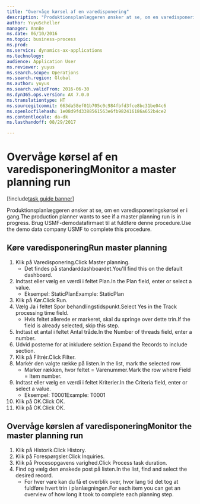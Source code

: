 ```yaml
--- 
title: "Overvåge kørsel af en varedisponering"
description: "Produktionsplanlæggeren ønsker at se, om en varedisponeringskørsel er i gang."
author: YuyuScheller
manager: AnnBe
ms.date: 06/10/2016
ms.topic: business-process
ms.prod: 
ms.service: dynamics-ax-applications
ms.technology: 
audience: Application User
ms.reviewer: yuyus
ms.search.scope: Operations
ms.search.region: Global
ms.author: yuyus
ms.search.validFrom: 2016-06-30
ms.dyn365.ops.version: AX 7.0.0
ms.translationtype: HT
ms.sourcegitcommit: 663da58ef01b705c0c984fbfd3fce8bc31be04c6
ms.openlocfilehash: 1e08d9fd3388561563e6fb982416186a652b4ce2
ms.contentlocale: da-dk
ms.lasthandoff: 08/29/2017

---
```

# <a name="monitor-a-master-planning-run"></a><span data-ttu-id="0910e-103">Overvåge kørsel af en varedisponering</span><span class="sxs-lookup"><span data-stu-id="0910e-103">Monitor a master planning run</span></span>

[!include[task guide banner](../../includes/task-guide-banner.md)]

<span data-ttu-id="0910e-104">Produktionsplanlæggeren ønsker at se, om en varedisponeringskørsel er i gang.</span><span class="sxs-lookup"><span data-stu-id="0910e-104">The production planner wants to see if a master planning run is in progress.</span></span> <span data-ttu-id="0910e-105">Brug USMF-demodatafirmaet til at fuldføre denne procedure.</span><span class="sxs-lookup"><span data-stu-id="0910e-105">Use the demo data company USMF to complete this procedure.</span></span>


## <a name="run-master-planning"></a><span data-ttu-id="0910e-106">Køre varedisponering</span><span class="sxs-lookup"><span data-stu-id="0910e-106">Run master planning</span></span>
1. <span data-ttu-id="0910e-107">Klik på Varedisponering.</span><span class="sxs-lookup"><span data-stu-id="0910e-107">Click Master planning.</span></span>
    * <span data-ttu-id="0910e-108">Det findes på standarddashboardet.</span><span class="sxs-lookup"><span data-stu-id="0910e-108">You'll find this on the default dashboard.</span></span>  
2. <span data-ttu-id="0910e-109">Indtast eller vælg en værdi i feltet Plan.</span><span class="sxs-lookup"><span data-stu-id="0910e-109">In the Plan field, enter or select a value.</span></span>
    * <span data-ttu-id="0910e-110">Eksempel: StaticPlan</span><span class="sxs-lookup"><span data-stu-id="0910e-110">Example: StaticPlan</span></span>  
3. <span data-ttu-id="0910e-111">Klik på Kør.</span><span class="sxs-lookup"><span data-stu-id="0910e-111">Click Run.</span></span>
4. <span data-ttu-id="0910e-112">Vælg Ja i feltet Spor behandlingstidspunkt.</span><span class="sxs-lookup"><span data-stu-id="0910e-112">Select Yes in the Track processing time field.</span></span>
    * <span data-ttu-id="0910e-113">Hvis feltet allerede er markeret, skal du springe over dette trin.</span><span class="sxs-lookup"><span data-stu-id="0910e-113">If the field is already selected, skip this step.</span></span>  
5. <span data-ttu-id="0910e-114">Indtast et antal i feltet Antal tråde.</span><span class="sxs-lookup"><span data-stu-id="0910e-114">In the Number of threads field, enter a number.</span></span>
6. <span data-ttu-id="0910e-115">Udvid posterne for at inkludere sektion.</span><span class="sxs-lookup"><span data-stu-id="0910e-115">Expand the Records to include section.</span></span>
7. <span data-ttu-id="0910e-116">Klik på Filtrér.</span><span class="sxs-lookup"><span data-stu-id="0910e-116">Click Filter.</span></span>
8. <span data-ttu-id="0910e-117">Markér den valgte række på listen.</span><span class="sxs-lookup"><span data-stu-id="0910e-117">In the list, mark the selected row.</span></span>
    * <span data-ttu-id="0910e-118">Marker rækken, hvor feltet = Varenummer.</span><span class="sxs-lookup"><span data-stu-id="0910e-118">Mark the row where Field = Item number.</span></span>  
9. <span data-ttu-id="0910e-119">Indtast eller vælg en værdi i feltet Kriterier.</span><span class="sxs-lookup"><span data-stu-id="0910e-119">In the Criteria field, enter or select a value.</span></span>
    * <span data-ttu-id="0910e-120">Eksempel: T0001</span><span class="sxs-lookup"><span data-stu-id="0910e-120">Example: T0001</span></span>  
10. <span data-ttu-id="0910e-121">Klik på OK.</span><span class="sxs-lookup"><span data-stu-id="0910e-121">Click OK.</span></span>
11. <span data-ttu-id="0910e-122">Klik på OK.</span><span class="sxs-lookup"><span data-stu-id="0910e-122">Click OK.</span></span>

## <a name="monitor-the-master-planning-run"></a><span data-ttu-id="0910e-123">Overvåge kørslen af varedisponering</span><span class="sxs-lookup"><span data-stu-id="0910e-123">Monitor the master planning run</span></span>
1. <span data-ttu-id="0910e-124">Klik på Historik.</span><span class="sxs-lookup"><span data-stu-id="0910e-124">Click History.</span></span>
2. <span data-ttu-id="0910e-125">Klik på Forespørgsler.</span><span class="sxs-lookup"><span data-stu-id="0910e-125">Click Inquiries.</span></span>
3. <span data-ttu-id="0910e-126">Klik på Procesopgavens varighed.</span><span class="sxs-lookup"><span data-stu-id="0910e-126">Click Process task duration.</span></span>
4. <span data-ttu-id="0910e-127">Find og vælg den ønskede post på listen.</span><span class="sxs-lookup"><span data-stu-id="0910e-127">In the list, find and select the desired record.</span></span>
    * <span data-ttu-id="0910e-128">For hver vare kan du få et overblik over, hvor lang tid det tog at fuldføre hvert trin i planlægningen.</span><span class="sxs-lookup"><span data-stu-id="0910e-128">For each item you can get an overview of how long it took to complete each planning step.</span></span>  


